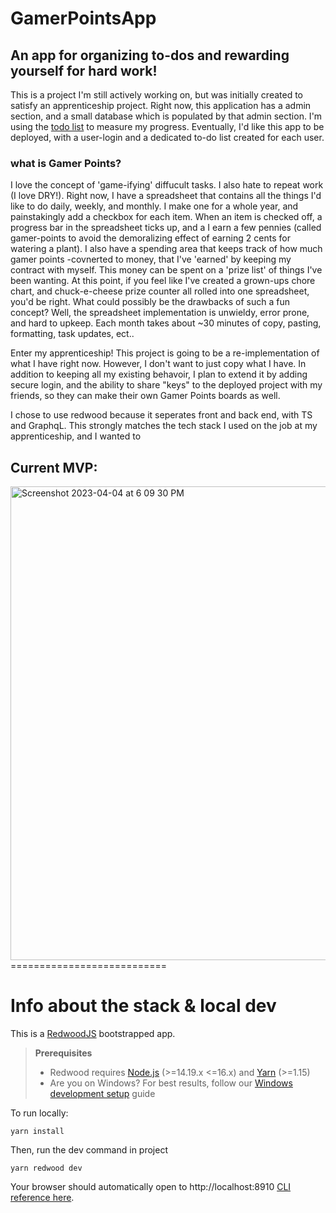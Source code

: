 # GamerPointsApp
## An app for organizing to-dos and rewarding yourself for hard work!
  This is a project I'm still actively working on, but was initially created to satisfy an apprenticeship project. Right now, this application has a admin section, and a small database which is populated by that admin section.
  I'm using the [todo list](./TODO.md) to measure my progress. Eventually, I'd like this app to be deployed, with a user-login and a dedicated to-do list created for each user. 
### what is Gamer Points?
  I love the concept of 'game-ifying' diffucult tasks. I also hate to repeat work (I love DRY!). Right now, I have a spreadsheet that contains all the things I'd like to do daily, weekly, and monthly. I make one for a whole year, and painstakingly add a checkbox for each item. When an item is checked off, a progress bar in the spreadsheet ticks up, and a I earn a few pennies (called gamer-points to avoid the demoralizing effect of earning 2 cents for watering a plant).
  I also have a spending area that keeps track of how much gamer points -covnerted to money, that I've 'earned' by keeping my contract with myself. This money can be spent on a 'prize list' of things I've been wanting. 
  At this point, if you feel like I've created a grown-ups chore chart, and chuck-e-cheese prize counter all rolled into one spreadsheet, you'd be right. What could possibly be the drawbacks of such a fun concept? Well, the spreadsheet implementation is unwieldy, error prone, and hard to upkeep. Each month takes about ~30 minutes of copy, pasting, formatting, task updates, ect..

  Enter my apprenticeship! This project is going to be a re-implementation of what I have right now. However, I don't want to just copy what I have. In addition to keeping all my existing behavoir, I plan to extend it by adding secure login, and the ability to share "keys" to the deployed project with my friends, so they can make their own Gamer Points boards as well.


  I chose to use redwood because it seperates front and back end, with TS and GraphqL. This strongly matches the tech stack I used on the job at my apprenticeship, and I wanted to 

## Current MVP:
<img width="758" alt="Screenshot 2023-04-04 at 6 09 30 PM" src="https://user-images.githubusercontent.com/80186785/229955728-6645241b-1538-4d40-9334-1241ad7eb391.png">
===========================

# Info about the stack & local dev
This is a [RedwoodJS](https://redwoodjs.com) bootstrapped app.

> **Prerequisites**
>
> - Redwood requires [Node.js](https://nodejs.org/en/) (>=14.19.x <=16.x) and [Yarn](https://yarnpkg.com/) (>=1.15)
> - Are you on Windows? For best results, follow our [Windows development setup](https://redwoodjs.com/docs/how-to/windows-development-setup) guide

To run locally:

```
yarn install
```

Then, run the dev command in project

```
yarn redwood dev
```

Your browser should automatically open to http://localhost:8910 
[CLI reference here](https://redwoodjs.com/docs/cli-commands).
